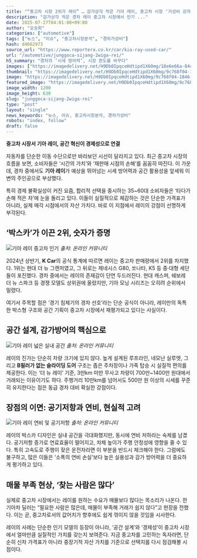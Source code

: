 ```yaml
---
title: "“중고차 시장 2위가 레이” … 감가상각 적은 기아 레이, 중고차 시장 ‘가성비 강자’"
description: "감가상각 적은 경차 레이 중고차 시장에서 인기 ..."
date: 2025-07-27T04:01:08+09:00
author: "오승희"
categories: ["automotive"]
tags: ["뉴스", "이슈", "중고차시장분석", "경차가성비"]
hash: d4662973
source_url: "https://www.reportera.co.kr/car/kia-ray-used-car/"
url: "/automotive/junggoca-sijang-2wiga-rei/"
h5_summary: "경차의 ‘시세 방어력’, 시장 판도를 바꾸다"
images: ["https://imagedelivery.net/H9Db0IpqceHdtipd1X60mg/18e6e66a-84cd-4341-8a41-950c74f46100/public", "https://imagedelivery.net/H9Db0IpqceHdtipd1X60mg/9c768f04-1846-4bac-07fd-0c33350bbc00/public", "https://imagedelivery.net/H9Db0IpqceHdtipd1X60mg/95ff8564-855e-4208-9f73-4ea3aa36b800/public", "https://imagedelivery.net/H9Db0IpqceHdtipd1X60mg/27c1a382-1d43-42e8-32f4-bda29f8c8900/public"]
thumbnail: "https://imagedelivery.net/H9Db0IpqceHdtipd1X60mg/9c768f04-1846-4bac-07fd-0c33350bbc00/public"
image: "https://imagedelivery.net/H9Db0IpqceHdtipd1X60mg/9c768f04-1846-4bac-07fd-0c33350bbc00/public"
featured_image: "https://imagedelivery.net/H9Db0IpqceHdtipd1X60mg/9c768f04-1846-4bac-07fd-0c33350bbc00/public"
image_width: 1200
image_height: 630
slug: "junggoca-sijang-2wiga-rei"
type: "post"
layout: "single"
news_keywords: "뉴스, 이슈, 중고차시장분석, 경차가성비"
robots: "index, follow"
draft: false
---
```


**중고차 시장서 기아 레이, 공간 혁신이 경제성으로 연결**

자동차를 단순한 이동 수단으로만 바라보던 시선이 달라지고 있다. 최근 중고차 시장의 흐름을 보면, 소비자들은 ‘시간의 가치’와 ‘재판매 시점의 손해’를 꼼꼼히 따진다. 이 가운데, 경차 중에서도 **기아 레이**가 예상을 뛰어넘는 시세 방어력과 공간 활용성을 앞세워 이변의 주인공으로 부상했다.

특히 경제 불확실성이 커진 요즘, 합리적 선택을 중시하는 35~60대 소비자들은 ‘타다가 손해 적은 차’에 눈을 돌리고 있다. 이들이 실질적으로 체감하는 것은 단순한 가격표가 아니라, 실제 매각 시점에서의 자산 가치다. 바로 이 지점에서 레이의 강점이 선명하게 부각된다.

## ‘박스카’가 이끈 2위, 숫자가 증명

![기아 레이 중고차 인기](https://imagedelivery.net/H9Db0IpqceHdtipd1X60mg/95ff8564-855e-4208-9f73-4ea3aa36b800/public)
*출처: 온라인 커뮤니티*


2024년 상반기, **K Car**의 공식 통계에 따르면 레이는 중고차 판매량에서 2위를 차지했다. 1위는 현대 더 뉴 그랜저였고, 그 뒤로는 제네시스 G80, 쏘나타, K5 등 중·대형 세단들이 포진했다. 경차 중에서는 레이의 존재감이 단연 두드러진다. 현대 캐스퍼, 쉐보레 더 뉴 스파크 등 경쟁 모델도 상위권에 올랐지만, 기아 모닝 시리즈는 오히려 순위에서 밀렸다.

여기서 주목할 점은 ‘경기 침체기의 경차 선호’라는 단순 공식이 아니라, 레이만의 독특한 박스형 구조와 공간 기획이 중고차 시장에서 재평가되고 있다는 사실이다.

## 공간 설계, 감가방어의 핵심으로

![기아 레이 넓은 실내 공간](https://imagedelivery.net/H9Db0IpqceHdtipd1X60mg/27c1a382-1d43-42e8-32f4-bda29f8c8900/public)
*출처: 온라인 커뮤니티*


레이의 진가는 단순히 차량 크기에 있지 않다. 높게 설계된 루프라인, 네모난 실루엣, 그리고 **B필러가 없는 슬라이딩 도어** 구조는 좁은 주차장이나 가족 탑승 시 실질적 편의를 제공한다. 이는 ‘더 뉴 레이’ 기준, 3만km 미만 무사고 차량이 700만~1400만 원대에서 거래되는 이유이기도 하다. 주행거리 10만km를 넘어서도 500만 원 이상의 시세를 꾸준히 유지한다는 점은 동급 경차 대비 확실한 강점이다.

## 장점의 이면: 공기저항과 연비, 현실적 고려

![기아 레이 연비 및 공기저항](https://imagedelivery.net/H9Db0IpqceHdtipd1X60mg/18e6e66a-84cd-4341-8a41-950c74f46100/public)
*출처: 온라인 커뮤니티*


레이의 박스카 디자인은 실내 공간을 극대화했지만, 동시에 연비 저하라는 숙제를 남겼다. 공기저항 증가로 연료효율이 떨어지고, 차체 높이가 주행 안정성에 영향을 줄 수 있다. 특히 고속도로 주행이 잦은 운전자라면 이 부분을 반드시 체크해야 한다. 그럼에도 불구하고, 많은 이들은 ‘소폭의 연비 손실’보다 높은 실용성과 감가 방어력을 더 중요하게 평가하고 있다.

## 매물 부족 현상, ‘찾는 사람은 많다’

실제로 중고차 시장에서는 레이를 원하는 수요가 매물보다 많다는 목소리가 나온다. 한 기아차 딜러는 “필요한 사람은 많은데, 매물이 부족해 거래가 쉽지 않다”고 현장을 전했다. 이는 곧, 중고차로서의 값어치가 향후에도 쉽게 꺾이지 않을 것임을 시사한다.

레이의 사례는 단순한 인기 모델의 등장이 아니라, ‘공간 설계’와 ‘경제성’이 중고차 시장에서 얼마만큼 실질적인 가치를 갖는지 보여준다. 지금 중고차를 고민하는 독자라면, 단순히 신차 가격표가 아니라 중장기적 자산 가치를 기준으로 선택지를 다시 점검해볼 시점이다.
